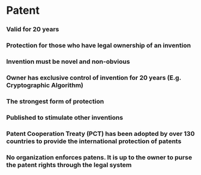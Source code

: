 # Patent

### Valid for 20 years

### Protection for those who have legal ownership of an invention

### Invention must be novel and non-obvious

### Owner has exclusive control of invention for 20 years (E.g. Cryptographic Algorithm)

### The strongest form of protection

### Published to stimulate other inventions

### Patent Cooperation Treaty (PCT) has been adopted by over 130 countries to provide the international protection of patents

### No organization enforces patens. It is up to the owner to purse the patent rights through the legal system
